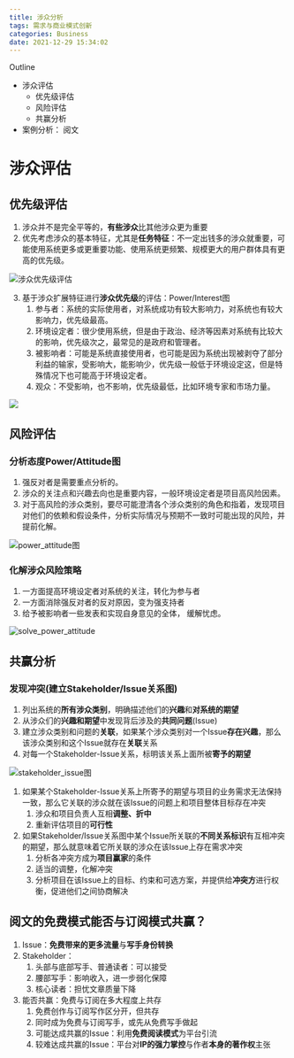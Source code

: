 ```yaml
---
title: 涉众分析
tags: 需求与商业模式创新
categories: Business
date: 2021-12-29 15:34:02
---
```


Outline
* 涉众评估
  * 优先级评估
  * 风险评估
  * 共赢分析
* 案例分析： 阅文

<!--more-->

# 涉众评估

## 优先级评估

1. 涉众并不是完全平等的，**有些涉众**比其他涉众更为重要 
2. 优先考虑涉众的基本特征，尤其是**任务特征**：不一定出钱多的涉众就重要，可能使用系统更多或更重要功能、使用系统更频繁、规模更大的用户群体具有更高的优先级。

<!--![涉众优先级评估](../assets/需求与商业模式设计/涉众分析/涉众优先级评估.png)-->

![涉众优先级评估](https://box.nju.edu.cn/f/e697275127614d7f922b/?dl=1)

3. 基于涉众扩展特征进行**涉众优先级**的评估：Power/Interest图
   1. 参与者：系统的实际使用者，对系统成功有较大影响力，对系统也有较大影响力，优先级最高。
   2. 环境设定者：很少使用系统，但是由于政治、经济等因素对系统有比较大的影响，优先级次之，最常见的是政府和管理者。
   3. 被影响者：可能是系统直接使用者，也可能是因为系统出现被剥夺了部分利益的输家，受影响大，能影响少，优先级一般低于环境设定这，但是特殊情况下也可能高于环境设定者。
   4. 观众：不受影响，也不影响，优先级最低，比如环境专家和市场力量。

<!--![power_interest图](../assets/需求与商业模式设计/涉众分析/power_interest图.png)-->

![](https://box.nju.edu.cn/f/37dd0668b1fc4484881e/?dl=1)

## 风险评估

### 分析态度Power/Attitude图

1. 强反对者是需要重点分析的。
2. 涉众的关注点和兴趣去向也是重要内容，一般环境设定者是项目高风险因素。
3. 对于高风险的涉众类别，要尽可能澄清各个涉众类别的角色和指着，发现项目对他们的依赖和假设条件，分析实际情况与预期不一致时可能出现的风险，并提前化解。

<!--![power_attitude图](../assets/需求与商业模式设计/涉众分析/power_attitude图.png)-->

![power_attitude图](https://box.nju.edu.cn/f/4c9ab25578b04376aa56/?dl=1)

### 化解涉众风险策略

1. 一方面提高环境设定者对系统的关注，转化为参与者
2. 一方面消除强反对者的反对原因，变为强支持者
3. 给予被影响者一些发表和实现自身意见的全体， 缓解忧虑。

<!--![solve_power_attitude](../assets/需求与商业模式设计/涉众分析/solve_power_attitude.png)-->

![solve_power_attitude](https://box.nju.edu.cn/f/24083815c06741039577/?dl=1)

## 共赢分析

### 发现冲突(建立Stakeholder/Issue关系图)

1. 列出系统的**所有涉众类别**，明确描述他们的**兴趣**和**对系统的期望**
2. 从涉众们的**兴趣和期望**中发现背后涉及的**共同问题**(Issue)
3. 建立涉众类别和问题的**关联**，如果某个涉众类别对一个Issue**存在兴趣**，那么该涉众类别和这个Issue就存在**关联**关系
4. 对每一个Stakeholder-Issue关系，标明该关系上面所被**寄予的期望**

<!--![stakeholder_issue图](../assets/需求与商业模式设计/涉众分析/stakeholder_issue图.png)-->

![stakeholder_issue图](https://box.nju.edu.cn/f/6d9428a1175e4b45967d/?dl=1)

1. 如果某个Stakeholder-Issue关系上所寄予的期望与项目的业务需求无法保持一致，那么它关联的涉众就在该Issue的问题上和项目整体目标存在冲突
   1. 涉众和项目负责人互相**调整、折中**
   2. 重新评估项目的**可行性**
2. 如果Stakeholder/Issue关系图中某个Issue所关联的**不同关系标识**有互相冲突的期望，那么就意味着它所关联的涉众在该Issue上存在需求冲突
   1. 分析各冲突方成为**项目赢家**的条件 
   2. 适当的调整，化解冲突 
   3. 分析项目在该Issue上的目标、约束和可选方案，并提供给**冲突方**进行权衡，促进他们之间协商解决 

## 阅文的免费模式能否与订阅模式共赢？

1. Issue：**免费带来的更多流量**与**写手身份转换**
2. Stakeholder：
   1. 头部与底部写手、普通读者：可以接受
   2. 腰部写手：影响收入，进一步弱化保障
   3. 核心读者：担忧文章质量下降
3. 能否共赢：免费与订阅在多大程度上共存
   1. 免费创作与订阅写作区分开，但共存
   2. 同时成为免费与订阅写手，或先从免费写手做起
   3. 可能达成共赢的Issue：利用**免费阅读模式**为平台引流
   4. 较难达成共赢的Issue：平台对**IP的强力掌控**与作者**本身的著作权**主张
